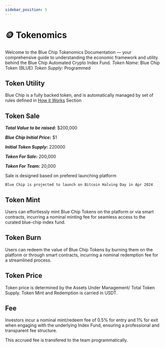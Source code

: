 ```yaml
---
sidebar_position: 5
---
```


# 🪙 Tokenomics

Welcome to the Blue Chip Tokenomics Documentation — your comprehensive guide to understanding the economic framework and utility behind the Blue Chip Automated Crypto Index Fund.
_Token Name:_ Blue Chip Token (BLUE)
_Token Supply:_ Programmed

## Token Utility

Blue Chip is a fully backed token, and is automatically managed by set of rules defined in [How it Works](./how-it-works/general-mechanics) Section

## Token Sale

_***Total Value to be raised:***_ $200,000

_***Blue Chip Initial Price:***_ $1

_***Initial Token Supply:***_ 220000

_***Token For Sale:***_ 200,000

_***Token For Team:***_ 20,000

Sale is designed based on prefered launching platform

`Blue Chip is projected to launch on Bitcoin Halving Day in Apr 2024`

## Token Mint

Users can effortlessly mint Blue Chip Tokens on the platform or via smart contracts, incurring a nominal minting fee for seamless access to the curated blue-chip index fund.

## Token Burn

Users can redeem the value of Blue Chip Tokens by burning them on the platform or through smart contracts, incurring a nominal redemption fee for a streamlined process.

## Token Price

Token price is determined by the Assets Under Management/ Total Token Supply.
Token Mint and Redemption is carried in USDT.

## Fee

Investors incur a nominal mint/redeem fee of 0.5% for entry and 1% for exit when engaging with the underlying Index Fund, ensuring a professional and transparent fee structure.

This accrued fee is transfered to the team programmatically.
